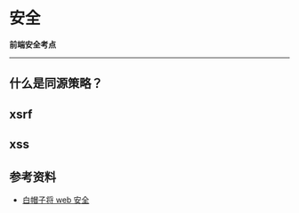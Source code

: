 # 安全

**前端安全考点**

---

## 什么是同源策略？

## xsrf

## xss

## 参考资料

-   [白帽子将 web 安全](https://book.douban.com/subject/10546925//)
